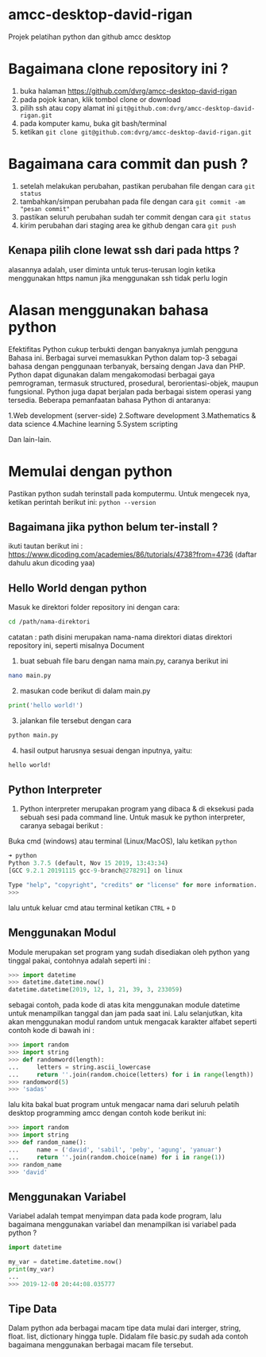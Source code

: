 # amcc-desktop-david-rigan
Projek pelatihan python dan github amcc desktop

# Bagaimana clone repository ini ?
1. buka halaman https://github.com/dvrg/amcc-desktop-david-rigan
2. pada pojok kanan, klik tombol clone or download
3. pilih ssh atau copy alamat ini `git@github.com:dvrg/amcc-desktop-david-rigan.git`
4. pada komputer kamu, buka git bash/terminal
5. ketikan `git clone git@github.com:dvrg/amcc-desktop-david-rigan.git`

# Bagaimana cara commit dan push ?
1. setelah melakukan perubahan, pastikan perubahan file dengan cara `git status`
2. tambahkan/simpan perubahan pada file dengan cara `git commit -am "pesan commit"`
3. pastikan seluruh perubahan sudah ter commit dengan cara `git status`
4. kirim perubahan dari staging area ke github dengan cara `git push`

## Kenapa pilih clone lewat ssh dari pada https ?
alasannya adalah, user diminta untuk terus-terusan login ketika menggunakan https namun jika menggunakan ssh tidak perlu login

# Alasan menggunakan bahasa python
Efektifitas Python cukup terbukti dengan banyaknya jumlah pengguna Bahasa ini. Berbagai survei memasukkan Python dalam top-3 sebagai bahasa dengan penggunaan terbanyak, bersaing dengan Java dan PHP. Python dapat digunakan dalam mengakomodasi berbagai gaya pemrograman, termasuk structured, prosedural, berorientasi-objek, maupun fungsional. Python juga dapat berjalan pada berbagai sistem operasi yang tersedia. Beberapa pemanfaatan bahasa Python di antaranya:

1.Web development (server-side)
2.Software development
3.Mathematics & data science
4.Machine learning
5.System scripting

Dan lain-lain.

# Memulai dengan python
Pastikan python sudah terinstall pada komputermu. Untuk mengecek nya, ketikan perintah berikut ini:
`python --version`

## Bagaimana jika python belum ter-install ?
ikuti tautan berikut ini : https://www.dicoding.com/academies/86/tutorials/4738?from=4736 (daftar dahulu akun dicoding yaa)

## Hello World dengan python
Masuk ke direktori folder repository ini dengan cara:
```bash
cd /path/nama-direktori
```
catatan : path disini merupakan nama-nama direktori diatas direktori repository ini, seperti misalnya Document
1. buat sebuah file baru dengan nama main.py, caranya berikut ini
```bash
nano main.py
```
2. masukan code berikut di dalam main.py
```python
print('hello world!')
```
3. jalankan file tersebut dengan cara
```bash
python main.py
```
4. hasil output harusnya sesuai dengan inputnya, yaitu:
```bash
hello world!
```

## Python Interpreter
1. Python interpreter merupakan program yang dibaca & di eksekusi pada sebuah sesi pada command line. Untuk masuk ke python interpreter, caranya sebagai berikut :

Buka cmd (windows) atau terminal (Linux/MacOS), lalu ketikan `python`

```python
➜ python
Python 3.7.5 (default, Nov 15 2019, 13:43:34)
[GCC 9.2.1 20191115 gcc-9-branch@278291] on linux

Type "help", "copyright", "credits" or "license" for more information.
>>>
```

lalu untuk keluar cmd atau terminal ketikan `CTRL` `+` `D`

## Menggunakan Modul
Module merupakan set program yang sudah disediakan oleh python yang tinggal pakai, contohnya adalah seperti ini :

```python
>>> import datetime
>>> datetime.datetime.now()
datetime.datetime(2019, 12, 1, 21, 39, 3, 233059)
```
sebagai contoh, pada kode di atas kita menggunakan module datetime untuk menampilkan tanggal dan jam pada saat ini. Lalu selanjutkan, kita akan menggunakan modul random untuk mengacak karakter alfabet seperti contoh kode di bawah ini :
```python
>>> import random
>>> import string
>>> def randomword(length):
...     letters = string.ascii_lowercase
...     return ''.join(random.choice(letters) for i in range(length))
>>> randomword(5)
>>> 'sadas'
```
lalu kita bakal buat program untuk mengacar nama dari seluruh pelatih desktop programming amcc dengan contoh kode berikut ini:
```python
>>> import random
>>> import string
>>> def random_name():
...     name = ('david', 'sabil', 'peby', 'agung', 'yanuar')
...     return ''.join(random.choice(name) for i in range(1))
>>> random_name
>>> 'david'
```

## Menggunakan Variabel
Variabel adalah tempat menyimpan data pada kode program, lalu bagaimana menggunakan variabel dan menampilkan isi variabel pada python ?

```python
import datetime

my_var = datetime.datetime.now()
print(my_var)
...
>>> 2019-12-08 20:44:08.035777
```

## Tipe Data
Dalam python ada berbagai macam tipe data mulai dari interger, string, float. list, dictionary hingga tuple. Didalam file basic.py sudah ada contoh bagaimana menggunakan berbagai macam file tersebut.